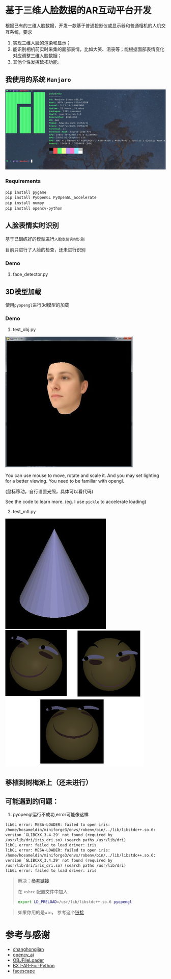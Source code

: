 # 基于三维人脸数据的AR互动平台开发

根据已有的三维人脸数据，开发一款基于普通投影仪或显示器和普通相机的人机交互系统，要求
1. 实现三维人脸的渲染和显示；
2. 能识别相机前实时采集的面部表情，比如大笑、沮丧等；能根据面部表情变化对应调整三维人脸数据；
3. 其他个性发挥延拓功能。

## 我使用的系统 `Manjaro`

![manjaro](readme_use/system_show.png)

### Requirements
```sh
pip install pygame
pip install PyOpenGL PyOpenGL_accelerate
pip install numpy
pip install opencv-python
```

## 人脸表情实时识别

基于已训练好的模型进行`人脸表情实时识别`

目前只进行了人脸的检查，还未进行识别

### Demo
1. face_detector.py

## 3D模型加载

使用`pyopengl`进行3d模型的加载

### Demo
1. test_obj.py

![1.test-res](/readme_use/1.test-res.jpg)

You can use mouse to move, rotate and scale it. And you may set lighting for a better viewing. You need to be familiar with opengl.

(鼠标移动，自行设置光照，具体可以看代码)

See the code to learn more. (eg. I use `pickle` to accelerate loading)

2. test_mtl.py

![2.test-res](/readme_use/2.test-res.jpg)
![2.test-res](/readme_use/2.test-res-2.jpg)

## 移植到树梅派上（还未进行）

## 可能遇到的问题：

1. pyopengl运行不成功,error可能像这样
```
libGL error: MESA-LOADER: failed to open iris: /home/hosameldin/miniforge3/envs/robenv/bin/../lib/libstdc++.so.6: version `GLIBCXX_3.4.29' not found (required by /usr/lib/dri/iris_dri.so) (search paths /usr/lib/dri)
libGL error: failed to load driver: iris
libGL error: MESA-LOADER: failed to open iris: /home/hosameldin/miniforge3/envs/robenv/bin/../lib/libstdc++.so.6: version `GLIBCXX_3.4.29' not found (required by /usr/lib/dri/iris_dri.so) (search paths /usr/lib/dri)
libGL error: failed to load driver: iris
```

> 解决：[参考链接](https://github.com/conda-forge/gazebo-feedstock/issues/81) 
>
> 在 `×shrc` 配置文件中加入
> ```sh
> export LD_PRELOAD=/usr/lib/libstdc++.so.6 pyopengl
> ```

> 如果你用的是`win`， 参考这个[链接](https://blog.csdn.net/qq_45362415/article/details/104531503)


# 参考与感谢 
- [changhongjian](https://github.com/changhongjian/pygame-show-obj)
- [opencv_ai](https://gitee.com/opencv_ai/opencv_tutorial_data?_from=gitee_search)
- [OBJFileLoader](https://www.pygame.org/wiki/OBJFileLoader)
- [BXT-AR-For-Python](https://gitee.com/791529351/BXT-AR4Python)
- [facescape](https://facescape.nju.edu.cn/)


